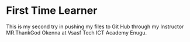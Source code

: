 #  First Time Learner

This is my second try in pushing my files to Git Hub through my Instructor
MR.ThankGod Okenna at Vsasf Tech ICT Academy Enugu.